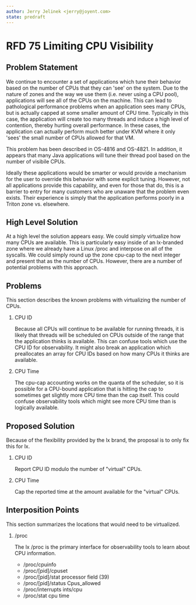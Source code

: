 ```yaml
---
author: Jerry Jelinek <jerry@joyent.com>
state: predraft
---
```


# RFD 75 Limiting CPU Visibility

## Problem Statement

We continue to encounter a set of applications which tune their behavior based
on the number of CPUs that they can 'see' on the system. Due to the nature of
zones and the way we use them (i.e. never using a CPU pool), applications will
see all of the CPUs on the machine. This can lead to pathological performance
problems when an application sees many CPUs, but is actually capped at some
smaller amount of CPU time. Typically in this case, the application will create
too many threads and induce a high level of contention, thereby hurting overall
performance. In these cases, the application can actually perform much better
under KVM where it only 'sees' the small number of CPUs allowed for that VM.

This problem has been described in OS-4816 and OS-4821. In addition, it appears
that many Java applications will tune their thread pool based on the number
of visibile CPUs.

Ideally these applications would be smarter or would provide a mechanism
for the user to override this behavior with some explicit tuning. However,
not all applications provide this capability, and even for those that do, this
is a barrier to entry for many customers who are unaware that the problem
even exists. Their experience is simply that the application performs poorly
in a Triton zone vs. elsewhere.

## High Level Solution

At a high level the solution appears easy. We could simply virtualize how
many CPUs are available. This is particularly easy inside of an lx-branded
zone where we already have a Linux /proc and interpose on all of the syscalls.
We could simply round up the zone cpu-cap to the next integer and present that
as the number of CPUs. However, there are a number of potential problems with
this approach.

## Problems

This section describes the known problems with virtualizing the number of CPUs.

1. CPU ID

   Because all CPUs will continue to be available for running threads, it is
   likely that threads will be scheduled on CPUs outside of the range that the
   application thinks is available. This can confuse tools which use the CPU
   ID for observability. It might also break an application which preallocates
   an array for CPU IDs based on how many CPUs it thinks are available.

2. CPU Time

   The cpu-cap accounting works on the quanta of the scheduler, so it is 
   possible for a CPU-bound application that is hitting the cap to sometimes
   get slightly more CPU time than the cap itself. This could confuse
   observability tools which might see more CPU time than is logically
   available.

## Proposed Solution

Because of the flexibility provided by the lx brand, the proposal is to only
fix this for lx.

1. CPU ID

   Report CPU ID modulo the number of "virtual" CPUs.

2. CPU Time

   Cap the reported time at the amount available for the "virtual" CPUs.

## Interposition Points

This section summarizes the locations that would need to be virtualized.

1. /proc

   The lx /proc is the primary interface for observability tools to learn about
   CPU information.

   * /proc/cpuinfo
   * /proc/[pid]/cpuset
   * /proc/[pid]/stat        processor field (39)
   * /proc/[pid]/status      Cpus_allowed
   * /proc/interrupts        ints/cpu
   * /proc/stat              cpu time

